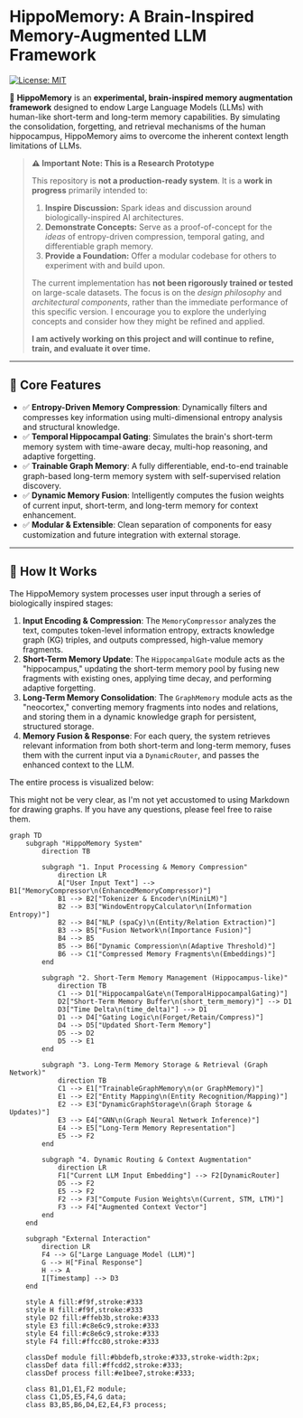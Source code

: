 # HippoMemory: A Brain-Inspired Memory-Augmented LLM Framework

[![License: MIT](https://img.shields.io/badge/License-MIT-yellow.svg)](https://opensource.org/licenses/MIT)

🧠 **HippoMemory** is an **experimental, brain-inspired memory augmentation framework** designed to endow Large Language Models (LLMs) with human-like short-term and long-term memory capabilities. By simulating the consolidation, forgetting, and retrieval mechanisms of the human hippocampus, HippoMemory aims to overcome the inherent context length limitations of LLMs.

> **⚠️ Important Note: This is a Research Prototype**
>
> This repository is **not a production-ready system**. It is a **work in progress** primarily intended to:
>
> 1.  **Inspire Discussion:** Spark ideas and discussion around biologically-inspired AI architectures.
> 2.  **Demonstrate Concepts:** Serve as a proof-of-concept for the *ideas* of entropy-driven compression, temporal gating, and differentiable graph memory.
> 3.  **Provide a Foundation:** Offer a modular codebase for others to experiment with and build upon.
>
> The current implementation has **not been rigorously trained or tested** on large-scale datasets. The focus is on the *design philosophy* and *architectural components*, rather than the immediate performance of this specific version. I encourage you to explore the underlying concepts and consider how they might be refined and applied.
>
> **I am actively working on this project and will continue to refine, train, and evaluate it over time.**

---

## 🌟 Core Features

- ✅ **Entropy-Driven Memory Compression**: Dynamically filters and compresses key information using multi-dimensional entropy analysis and structural knowledge.
- ✅ **Temporal Hippocampal Gating**: Simulates the brain's short-term memory system with time-aware decay, multi-hop reasoning, and adaptive forgetting.
- ✅ **Trainable Graph Memory**: A fully differentiable, end-to-end trainable graph-based long-term memory system with self-supervised relation discovery.
- ✅ **Dynamic Memory Fusion**: Intelligently computes the fusion weights of current input, short-term, and long-term memory for context enhancement.
- ✅ **Modular & Extensible**: Clean separation of components for easy customization and future integration with external storage.

---

## 🧠 How It Works

The HippoMemory system processes user input through a series of biologically inspired stages:

1.  **Input Encoding & Compression**: The `MemoryCompressor` analyzes the text, computes token-level information entropy, extracts knowledge graph (KG) triples, and outputs compressed, high-value memory fragments.
2.  **Short-Term Memory Update**: The `HippocampalGate` module acts as the "hippocampus," updating the short-term memory pool by fusing new fragments with existing ones, applying time decay, and performing adaptive forgetting.
3.  **Long-Term Memory Consolidation**: The `GraphMemory` module acts as the "neocortex," converting memory fragments into nodes and relations, and storing them in a dynamic knowledge graph for persistent, structured storage.
4.  **Memory Fusion & Response**: For each query, the system retrieves relevant information from both short-term and long-term memory, fuses them with the current input via a `DynamicRouter`, and passes the enhanced context to the LLM.

The entire process is visualized below:

This might not be very clear, as I'm not yet accustomed to using Markdown for drawing graphs. If you have any questions, please feel free to raise them.

```mermaid
graph TD
    subgraph "HippoMemory System"
        direction TB
        
        subgraph "1. Input Processing & Memory Compression"
            direction LR
            A["User Input Text"] --> B1["MemoryCompressor\n(EnhancedMemoryCompressor)"]
            B1 --> B2["Tokenizer & Encoder\n(MiniLM)"]
            B2 --> B3["WindowEntropyCalculator\n(Information Entropy)"]
            B2 --> B4["NLP (spaCy)\n(Entity/Relation Extraction)"]
            B3 --> B5["Fusion Network\n(Importance Fusion)"]
            B4 --> B5
            B5 --> B6["Dynamic Compression\n(Adaptive Threshold)"]
            B6 --> C1["Compressed Memory Fragments\n(Embeddings)"]
        end

        subgraph "2. Short-Term Memory Management (Hippocampus-like)"
            direction TB
            C1 --> D1["HippocampalGate\n(TemporalHippocampalGating)"]
            D2["Short-Term Memory Buffer\n(short_term_memory)"] --> D1
            D3["Time Delta\n(time_delta)"] --> D1
            D1 --> D4["Gating Logic\n(Forget/Retain/Compress)"]
            D4 --> D5["Updated Short-Term Memory"]
            D5 --> D2
            D5 --> E1
        end

        subgraph "3. Long-Term Memory Storage & Retrieval (Graph Network)"
            direction TB
            C1 --> E1["TrainableGraphMemory\n(or GraphMemory)"]
            E1 --> E2["Entity Mapping\n(Entity Recognition/Mapping)"]
            E2 --> E3["DynamicGraphStorage\n(Graph Storage & Updates)"]
            E3 --> E4["GNN\n(Graph Neural Network Inference)"]
            E4 --> E5["Long-Term Memory Representation"]
            E5 --> F2
        end

        subgraph "4. Dynamic Routing & Context Augmentation"
            direction LR
            F1["Current LLM Input Embedding"] --> F2[DynamicRouter]
            D5 --> F2
            E5 --> F2
            F2 --> F3["Compute Fusion Weights\n(Current, STM, LTM)"]
            F3 --> F4["Augmented Context Vector"]
        end
    end

    subgraph "External Interaction"
        direction LR
        F4 --> G["Large Language Model (LLM)"]
        G --> H["Final Response"]
        H --> A
        I[Timestamp] --> D3
    end

    style A fill:#f9f,stroke:#333
    style H fill:#f9f,stroke:#333
    style D2 fill:#ffeb3b,stroke:#333
    style E3 fill:#c8e6c9,stroke:#333
    style E4 fill:#c8e6c9,stroke:#333
    style F4 fill:#ffcc80,stroke:#333
    
    classDef module fill:#bbdefb,stroke:#333,stroke-width:2px;
    classDef data fill:#ffcdd2,stroke:#333;
    classDef process fill:#e1bee7,stroke:#333;
    
    class B1,D1,E1,F2 module;
    class C1,D5,E5,F4,G data;
    class B3,B5,B6,D4,E2,E4,F3 process;
